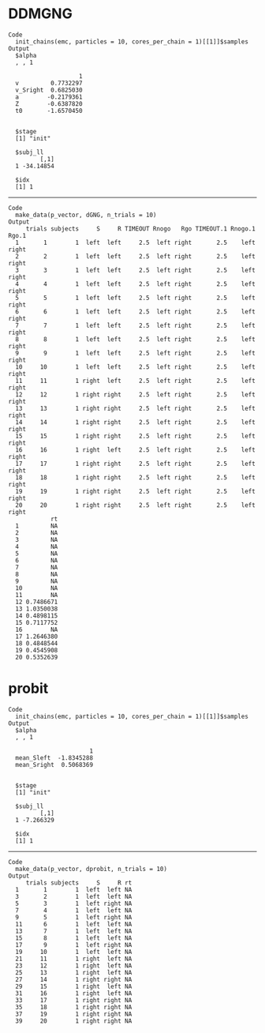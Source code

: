 # DDMGNG

    Code
      init_chains(emc, particles = 10, cores_per_chain = 1)[[1]]$samples
    Output
      $alpha
      , , 1
      
                        1
      v         0.7732297
      v_Sright  0.6825030
      a        -0.2179361
      Z        -0.6387820
      t0       -1.6570450
      
      
      $stage
      [1] "init"
      
      $subj_ll
             [,1]
      1 -34.14854
      
      $idx
      [1] 1
      

---

    Code
      make_data(p_vector, dGNG, n_trials = 10)
    Output
         trials subjects     S     R TIMEOUT Rnogo   Rgo TIMEOUT.1 Rnogo.1 Rgo.1
      1       1        1  left  left     2.5  left right       2.5    left right
      2       2        1  left  left     2.5  left right       2.5    left right
      3       3        1  left  left     2.5  left right       2.5    left right
      4       4        1  left  left     2.5  left right       2.5    left right
      5       5        1  left  left     2.5  left right       2.5    left right
      6       6        1  left  left     2.5  left right       2.5    left right
      7       7        1  left  left     2.5  left right       2.5    left right
      8       8        1  left  left     2.5  left right       2.5    left right
      9       9        1  left  left     2.5  left right       2.5    left right
      10     10        1  left  left     2.5  left right       2.5    left right
      11     11        1 right  left     2.5  left right       2.5    left right
      12     12        1 right right     2.5  left right       2.5    left right
      13     13        1 right right     2.5  left right       2.5    left right
      14     14        1 right right     2.5  left right       2.5    left right
      15     15        1 right right     2.5  left right       2.5    left right
      16     16        1 right  left     2.5  left right       2.5    left right
      17     17        1 right right     2.5  left right       2.5    left right
      18     18        1 right right     2.5  left right       2.5    left right
      19     19        1 right right     2.5  left right       2.5    left right
      20     20        1 right right     2.5  left right       2.5    left right
                rt
      1         NA
      2         NA
      3         NA
      4         NA
      5         NA
      6         NA
      7         NA
      8         NA
      9         NA
      10        NA
      11        NA
      12 0.7486671
      13 1.0350038
      14 0.4898115
      15 0.7117752
      16        NA
      17 1.2646380
      18 0.4848544
      19 0.4545908
      20 0.5352639

# probit

    Code
      init_chains(emc, particles = 10, cores_per_chain = 1)[[1]]$samples
    Output
      $alpha
      , , 1
      
                           1
      mean_Sleft  -1.8345288
      mean_Sright  0.5068369
      
      
      $stage
      [1] "init"
      
      $subj_ll
             [,1]
      1 -7.266329
      
      $idx
      [1] 1
      

---

    Code
      make_data(p_vector, dprobit, n_trials = 10)
    Output
         trials subjects     S     R rt
      1       1        1  left  left NA
      3       2        1  left  left NA
      5       3        1  left right NA
      7       4        1  left  left NA
      9       5        1  left right NA
      11      6        1  left  left NA
      13      7        1  left  left NA
      15      8        1  left  left NA
      17      9        1  left right NA
      19     10        1  left  left NA
      21     11        1 right  left NA
      23     12        1 right  left NA
      25     13        1 right  left NA
      27     14        1 right right NA
      29     15        1 right  left NA
      31     16        1 right  left NA
      33     17        1 right right NA
      35     18        1 right right NA
      37     19        1 right right NA
      39     20        1 right right NA

